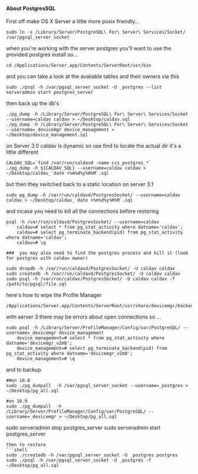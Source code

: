 #### About PostgresSQL

First off make OS X Server a little more posix friendly...
```shell
sudo ln -s /Library/Server/PostgreSQL\ For\ Server\ Services/Socket/ /var/pgsql_server_socket
```
when you're working with the server postgres you'll want to use the provided postgres install so...
```shell
cd /Applications/Server.app/Contents/ServerRoot/usr/bin
```
and you can take a look at the avaliable tables and their owners via this
```shell
sudo ./psql -h /var/pgsql_server_socket -U _postgres --list
serveradmin start postgres_server
```
then back up the db's
```shell
./pg_dump -h /Library/Server/PostgreSQL\ For\ Server\ Services/Socket --username=caldav caldav > ~/Desktop/caldav.sql
./pg_dump -h /Library/Server/PostgreSQL\ For\ Server\ Services/Socket --username=_devicemgr device_management > ~/Desktop/device_management.sql  
```
on Server 3.0 caldav is dynamic so use find to locate the actual dir it's a little different
```shell
CALDAV_SQL=`find /var/run/caldavd -name ccs_postgres_*`
./pg_dump -h ${CALDAV_SQL} --username=caldav caldav > ~/Desktop/caldav_`date +%m%d%y%H%M`.sql
```

but then they switched back to a static location on server 3.1
```
sudo pg_dump -h /var/run/caldavd/PostgresSocket/ --username=caldav caldav > ~/Desktop/caldav_`date +%m%d%y%H%M`.sql
```

and incase you need to kill all the connections before restoring
```
psql -h /var/run/caldavd/PostgresSocket/ --username=caldav
    caldav=# select * from pg_stat_activity where datname='caldav';
	caldav=# select pg_terminate_backend(pid) from pg_stat_activity where datname='caldav';
	caldav=# \q

###  you may also need to find the postgres process and kill it (look for postgres with caldav owner)

sudo dropdb -h /var/run/caldavd/PostgresSocket/ -U caldav caldav
sudo createdb -h /var/run/caldavd/PostgresSocket/ -U caldav caldav
sudo psql -h /var/run/caldav/PostgresSocket/ -U caldav caldav -f /path/to/pgsql/file.sql
```


here's how to wipe the Profile Manager
```shell
/Applications/Server.app/Contents/ServerRoot/usr/share/devicemgr/backend/wipeDB.sh
```

with server 3 there may be errors about open connections so ...
```
sudo psql -h /Library/Server/ProfileManager/Config/var/PostgreSQL/ --username=_devicemgr device_management
	device_management=# select * from pg_stat_activity where datname='devicemgr_v2m0';
	device_management=# select pg_terminate_backend(pid) from pg_stat_activity where datname='devicemgr_v2m0';
	device_management=# \q
```

and to backup
```
##on 10.8
sudo ./pg_dumpall  -h /var/pgsql_server_socket --username=_postgres > ~/Desktop/pg_all.sql

#on 10.9
sudo ./pg_dumpall  -h /Library/Server/ProfileManager/Config/var/PostgreSQL/ --username=_devicemgr > ~/Desktop/pg_all.sql

```

sudo serveradmin stop postgres_server
sudo serveradmin start postgres_server
```
then to restore
```shell
sudo ./createdb -h /var/pgsql_server_socket -U _postgres postgres
sudo ./psql -h /var/pgsql_server_socket -U _postgres -f ~/Desktop/pg_all.sql
```
